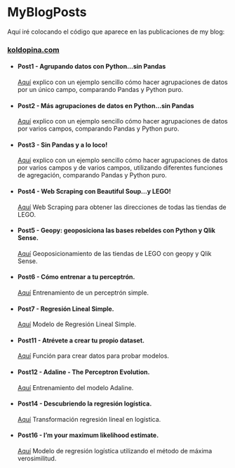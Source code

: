 # MyBlogPosts
Aquí iré colocando el código que aparece en las publicaciones de my blog:
### [koldopina.com](https://koldopina.com/)


* #### Post1 - Agrupando datos con Python…sin Pandas 
   [Aquí](https://koldopina.com/agrupando-datos-con-python-sin-pandas/) explico con un ejemplo sencillo cómo hacer agrupaciones de datos
   por un único campo, comparando Pandas y Python puro.
* #### Post2 - Más agrupaciones de datos en Python…sin Pandas 
   [Aquí](https://koldopina.com/mas-agrupaciones-de-datos-en-python-sin-pandas/) explico con un ejemplo sencillo cómo hacer agrupaciones de datos
   por varios campos, comparando Pandas y Python puro. 
* #### Post3 - Sin Pandas y a lo loco! 
   [Aquí](https://koldopina.com/sin-pandas-y-a-lo-loco/) explico con un ejemplo sencillo cómo hacer agrupaciones de datos
   por varios campos y de varios campos, utilizando diferentes funciones de agregación, comparando Pandas y Python puro. 
* #### Post4 - Web Scraping con Beautiful Soup…y LEGO! 
   [Aquí](https://koldopina.com/web-scraping-con-beautiful-soup-y-lego/) Web Scraping para obtener las direcciones de todas las tiendas de LEGO.
* #### Post5 - Geopy: geoposiciona las bases rebeldes con Python y Qlik Sense.
    [Aquí]( https://koldopina.com/geoposicionando-python-geopy-qlik-sense/) Geoposicionamiento de las tiendas de LEGO con geopy y Qlik Sense.
* #### Post6 - Cómo entrenar a tu perceptrón.
    [Aquí]( https://koldopina.com/como-entrenar-a-tu-perceptron/) Entrenamiento de un perceptrón simple.
* #### Post7 - Regresión Lineal Simple.
    [Aquí]( https://koldopina.com/regresion-lineal-simple/) Modelo de Regresión Lineal Simple.
* #### Post11 - Atrévete a crear tu propio dataset.
    [Aquí]( https://koldopina.com/atrevete-a-crear-tu-propio-dataset/) Función para crear datos para probar modelos.
* #### Post12 - Adaline - The Perceptron Evolution.
    [Aquí]( https://koldopina.com/adaline/) Entrenamiento del modelo Adaline.
* #### Post14 - Descubriendo la regresión logística.
    [Aquí]( https://koldopina.com/descubriendo-regresion-logistica/) Transformación regresión lineal en logística.
* #### Post16 - I’m your maximum likelihood estimate.
    [Aquí]( https://koldopina.com/im-your-maximum-likelihood-estimate/) Modelo de regresión logística utilizando el método de
    máxima verosimilitud.